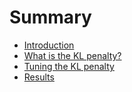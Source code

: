 # Summary

- [Introduction](./introduction.md)
- [What is the KL penalty?](./what_is_the_kl_penalty.md)
- [Tuning the KL penalty](./tuning_the_kl_penalty.md)
- [Results](./results.md)
